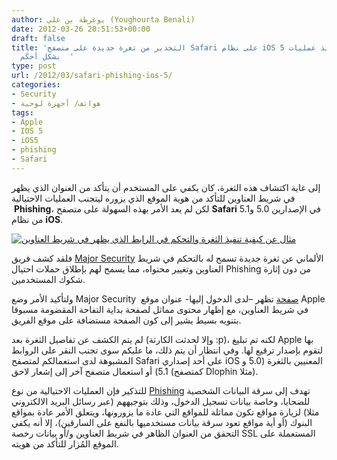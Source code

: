 ```yaml
---
author: يوغرطة بن علي (Youghourta Benali)
date: 2012-03-26 20:51:53+00:00
draft: false
title: 'التحذير من ثغرة جديدة على متصفح Safari على نظام iOS 5 تسمح بتنفيذ عمليات Phishing
  بشكل أحكَم  '
type: post
url: /2012/03/safari-phishing-ios-5/
categories:
- Security
- هواتف/ أجهزة لوحية
tags:
- Apple
- IOS 5
- iOS5
- phishing
- Safari
---
```


إلى غاية اكتشاف هذه الثغرة، كان يكفي على المستخدم أن يتأكد من العنوان الذي يظهر في شريط العناوين للتأكد من هوية الموقع الذي يزوره ليتجنب العمليات الاحتيالية  **Phishing**، لكن لم يعد الأمر بهذه السهولة على متصفح **Safari** في الإصدارين 5.0 و5.1 من نظام **iOS**.




[![مثال عن كيفية تنفيذ الثغرة والتحكم في الرابط الذي يظهر في شريط العناوين](http://www.it-scoop.com/wp-content/uploads/2012/03/Major-Security-ios-5-safari-phishing.png)
](http://www.it-scoop.com/wp-content/uploads/2012/03/Major-Security-ios-5-safari-phishing.png)




فلقد كشف فريق [Major Security](http://www.majorsecurity.net/safari-514-ios51-advisory.php) الألماني عن ثغرة جديدة تسمح له بالتحكم في شريط العناوين وتغيير محتواه، مما يسمح لهم بإطلاق حملات احتيال Phishing من دون إثارة شكوك المستخدمين.




ولتأكيد الأمر وضع Major Security  [صفحة](http://majorsecurity.net/html5/ios51-demo.html) تظهر –لدى الدخول إليها- عنوان موقع Apple في شريط العناوين، مع إظهار محتوى مماثل لصفحة بداية التفاحة المقضومة مسبوقا بتنويه بسيط يشير إلى كون الصفحة مستضافة على موقع الفريق.




لم يتم الكشف عن تفاصيل الثغرة بعد (وإلا لحدثت الكارثة :p)، لكنه تم تبليغ Apple بها لتقوم بإصدار ترقيع لها. وفي انتظار أن يتم ذلك، ما عليكم سوى تجنب النقر على الروابط المشبوهة لدى استعمالكم لمتصفح Safari على أحد إصداري iOS المعنيين بالثغرة (5.0 و 5.1) أو استعمال متصفح آخر إلى إشعار لاحق (كمتصفح Dlophin مثلا).




للتذكير فإن العمليات الاحتيالية من نوع [Phishing](http://en.wikipedia.org/wiki/Phishing) تهدف إلى سرقة البيانات الشخصية للضحايا، وخاصة بيانات تسجيل الدخول، وذلك بتوجيههم (عبر رسائل البريد الالكتروني مثلا) لزيارة مواقع تكون مماثلة للمواقع التي عادة ما يزورونها، ويتعلق الأمر عادة بمواقع البنوك (أو أية مواقع تعود سرقة بيانات مستخدميها بالنفع على السارقين)، إلا أنه يكفي التحقق من العنوان الظاهر في شريط العناوين و/أو بيانات رخصة SSL المستعملة على الموقع المُزار للتأكد من هويته.
